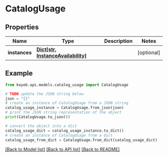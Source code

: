 # CatalogUsage


## Properties

Name | Type | Description | Notes
------------ | ------------- | ------------- | -------------
**instances** | [**Dict[str, InstanceAvailability]**](InstanceAvailability.md) |  | [optional] 

## Example

```python
from koyeb.api.models.catalog_usage import CatalogUsage

# TODO update the JSON string below
json = "{}"
# create an instance of CatalogUsage from a JSON string
catalog_usage_instance = CatalogUsage.from_json(json)
# print the JSON string representation of the object
print(CatalogUsage.to_json())

# convert the object into a dict
catalog_usage_dict = catalog_usage_instance.to_dict()
# create an instance of CatalogUsage from a dict
catalog_usage_from_dict = CatalogUsage.from_dict(catalog_usage_dict)
```
[[Back to Model list]](../README.md#documentation-for-models) [[Back to API list]](../README.md#documentation-for-api-endpoints) [[Back to README]](../README.md)


